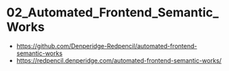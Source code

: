 # 02_Automated_Frontend_Semantic_Works
- https://github.com/Denperidge-Redpencil/automated-frontend-semantic-works
- https://redpencil.denperidge.com/automated-frontend-semantic-works/